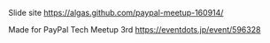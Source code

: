 Slide site
https://algas.github.com/paypal-meetup-160914/

Made for PayPal Tech Meetup 3rd
https://eventdots.jp/event/596328
